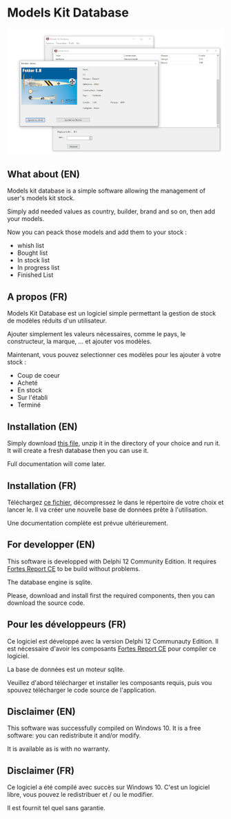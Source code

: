# Models Kit Database
![ModelsKitDatabase teaser](/documentation/teaser.png)
## What about (EN)
Models kit database is a simple software allowing the management of user's models kit stock.

Simply add needed values as country, builder, brand and so on, then add your models.

Now you can peack those models and add them to your stock :
* whish list
* Bought list
* In stock list
* In progress list
* Finished List

## A propos (FR)
Models Kit Database est un logiciel simple permettant la gestion de stock de modèles réduits d'un utilisateur.

Ajouter simplement les valeurs nécessaires, comme le pays, le constructeur, la marque, ... et ajouter vos modèles.

Maintenant, vous pouvez selectionner ces modèles pour les ajouter à votre stock :
* Coup de coeur
* Acheté
* En stock
* Sur l'établi
* Terminé

## Installation (EN)
Simply download [this file](/Win32/Release/ModelsKitDatabase.zip), unzip it in the directory of your choice and run it. It will create a fresh database then you can use it.

Full documentation will come later.

## Installation (FR)
Téléchargez [ce fichier](/Win32/Release/ModelsKitDatabase.zip), décompressez le dans le répertoire de votre choix et lancer le. Il va créer une nouvelle base de données prête à l'utilisation.

Une documentation complète est prévue ultérieurement.

## For developper (EN)
This software is developped with Delphi 12 Community Edition. It requires [Fortes Report CE](https://github.com/fortesinformatica/fortesreport-ce) to be build without problems.

The database engine is sqlite.

Please, download and install first the required components, then you can download the source code.

## Pour les développeurs (FR)
Ce logiciel est développé avec la version Delphi 12 Communauty Edition. Il est nécessaire d'avoir les composants  [Fortes Report CE](https://github.com/fortesinformatica/fortesreport-ce) pour compiler ce logiciel.

La base de données est un moteur sqlite.

Veuillez d'abord télécharger et installer les composants requis, puis vou spouvez télécharger le code source de l'application.

## Disclaimer (EN)
This software was successfully compiled on Windows 10. It is a free software: you can redistribute it and/or modify.

It is available as is with no warranty.

## Disclaimer (FR)
Ce logiciel a été compilé avec succès sur Windows 10. C'est un logiciel libre, vous pouvez le redistribuer et / ou le modifier.

Il est fournit tel quel sans garantie.